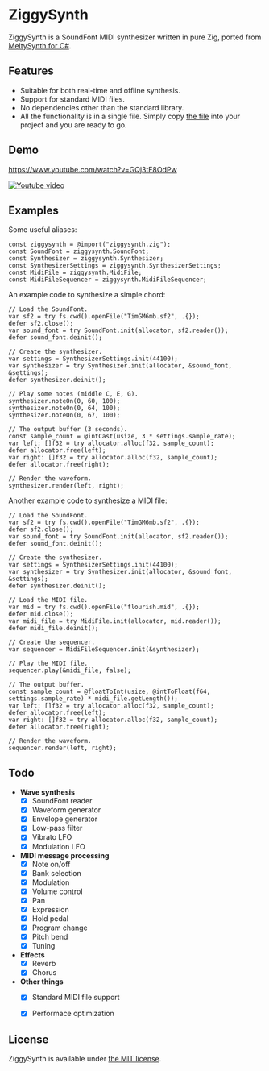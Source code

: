 # ZiggySynth

ZiggySynth is a SoundFont MIDI synthesizer written in pure Zig, ported from [MeltySynth for C#](https://github.com/sinshu/meltysynth).



## Features

* Suitable for both real-time and offline synthesis.
* Support for standard MIDI files.
* No dependencies other than the standard library.
* All the functionality is in a single file. Simply copy [the file](src/ziggysynth.zig) into your project and you are ready to go.



## Demo

https://www.youtube.com/watch?v=GQj3tF8OdPw

[![Youtube video](https://img.youtube.com/vi/GQj3tF8OdPw/0.jpg)](https://www.youtube.com/watch?v=GQj3tF8OdPw)



## Examples

Some useful aliases:

```zig
const ziggysynth = @import("ziggysynth.zig");
const SoundFont = ziggysynth.SoundFont;
const Synthesizer = ziggysynth.Synthesizer;
const SynthesizerSettings = ziggysynth.SynthesizerSettings;
const MidiFile = ziggysynth.MidiFile;
const MidiFileSequencer = ziggysynth.MidiFileSequencer;
```

An example code to synthesize a simple chord:

```zig
// Load the SoundFont.
var sf2 = try fs.cwd().openFile("TimGM6mb.sf2", .{});
defer sf2.close();
var sound_font = try SoundFont.init(allocator, sf2.reader());
defer sound_font.deinit();

// Create the synthesizer.
var settings = SynthesizerSettings.init(44100);
var synthesizer = try Synthesizer.init(allocator, &sound_font, &settings);
defer synthesizer.deinit();

// Play some notes (middle C, E, G).
synthesizer.noteOn(0, 60, 100);
synthesizer.noteOn(0, 64, 100);
synthesizer.noteOn(0, 67, 100);

// The output buffer (3 seconds).
const sample_count = @intCast(usize, 3 * settings.sample_rate);
var left: []f32 = try allocator.alloc(f32, sample_count);
defer allocator.free(left);
var right: []f32 = try allocator.alloc(f32, sample_count);
defer allocator.free(right);

// Render the waveform.
synthesizer.render(left, right);
```

Another example code to synthesize a MIDI file:

```zig
// Load the SoundFont.
var sf2 = try fs.cwd().openFile("TimGM6mb.sf2", .{});
defer sf2.close();
var sound_font = try SoundFont.init(allocator, sf2.reader());
defer sound_font.deinit();

// Create the synthesizer.
var settings = SynthesizerSettings.init(44100);
var synthesizer = try Synthesizer.init(allocator, &sound_font, &settings);
defer synthesizer.deinit();

// Load the MIDI file.
var mid = try fs.cwd().openFile("flourish.mid", .{});
defer mid.close();
var midi_file = try MidiFile.init(allocator, mid.reader());
defer midi_file.deinit();

// Create the sequencer.
var sequencer = MidiFileSequencer.init(&synthesizer);

// Play the MIDI file.
sequencer.play(&midi_file, false);

// The output buffer.
const sample_count = @floatToInt(usize, @intToFloat(f64, settings.sample_rate) * midi_file.getLength());
var left: []f32 = try allocator.alloc(f32, sample_count);
defer allocator.free(left);
var right: []f32 = try allocator.alloc(f32, sample_count);
defer allocator.free(right);

// Render the waveform.
sequencer.render(left, right);
```



## Todo

* __Wave synthesis__
    - [x] SoundFont reader
    - [x] Waveform generator
    - [x] Envelope generator
    - [x] Low-pass filter
    - [x] Vibrato LFO
    - [x] Modulation LFO
* __MIDI message processing__
    - [x] Note on/off
    - [x] Bank selection
    - [x] Modulation
    - [x] Volume control
    - [x] Pan
    - [x] Expression
    - [x] Hold pedal
    - [x] Program change
    - [x] Pitch bend
    - [x] Tuning
* __Effects__
    - [x] Reverb
    - [x] Chorus
* __Other things__
    - [x] Standard MIDI file support
    - [x] Performace optimization



## License

ZiggySynth is available under [the MIT license](LICENSE.txt).
